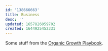 ```yaml
---
id: '138666663'
title: Business
desc: ''
updated: 1657826059702
created: 1644925452331
---
```


 Some stuff from the [Organic Growth Playbook](https://www.amazon.com/Organic-Growth-Playbook-Extraordinary-Results-Every/dp/0877573689).
